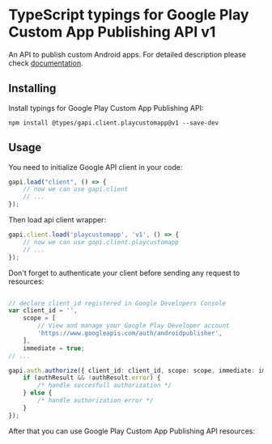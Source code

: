 # TypeScript typings for Google Play Custom App Publishing API v1
An API to publish custom Android apps.
For detailed description please check [documentation](https://developers.google.com/android/work/play/custom-app-api).

## Installing

Install typings for Google Play Custom App Publishing API:
```
npm install @types/gapi.client.playcustomapp@v1 --save-dev
```

## Usage

You need to initialize Google API client in your code:
```typescript
gapi.load("client", () => { 
    // now we can use gapi.client
    // ... 
});
```

Then load api client wrapper:
```typescript
gapi.client.load('playcustomapp', 'v1', () => {
    // now we can use gapi.client.playcustomapp
    // ... 
});
```

Don't forget to authenticate your client before sending any request to resources:
```typescript

// declare client_id registered in Google Developers Console
var client_id = '',
    scope = [     
        // View and manage your Google Play Developer account
        'https://www.googleapis.com/auth/androidpublisher',
    ],
    immediate = true;
// ...

gapi.auth.authorize({ client_id: client_id, scope: scope, immediate: immediate }, authResult => {
    if (authResult && !authResult.error) {
        /* handle succesfull authorization */
    } else {
        /* handle authorization error */
    }
});            
```

After that you can use Google Play Custom App Publishing API resources:

```typescript
```
